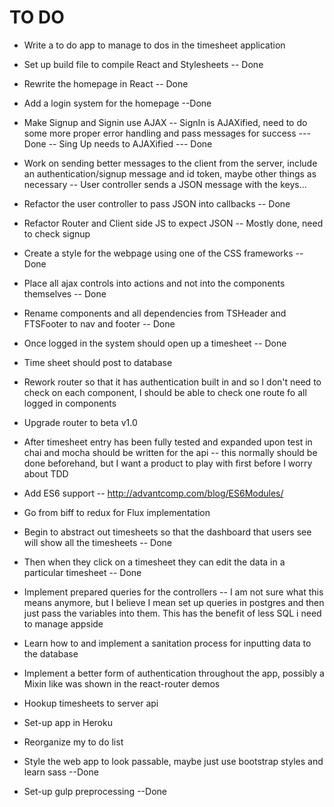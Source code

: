 # TO DO

* Write a to do app to manage to dos in the timesheet application

* Set up build file to compile React and Stylesheets
-- Done
* Rewrite the homepage in React
-- Done

* Add a login system for the homepage
--Done

* Make Signup and Signin use AJAX
-- SignIn is AJAXified, need to do some more proper error handling and pass messages for success
--- Done
-- Sing Up needs to AJAXified
--- Done

* Work on sending better messages to the client from the server, include an authentication/signup message and id token, maybe other things as necessary
-- User controller sends a JSON message with the keys...

* Refactor the user controller to pass JSON into callbacks
-- Done
* Refactor Router and Client side JS to expect JSON
-- Mostly done, need to check signup
* Create a style for the webpage using one of the CSS frameworks
-- Done
* Place all ajax controls into actions and not into the components themselves
-- Done
* Rename components and all dependencies from TSHeader and FTSFooter to nav and footer
-- Done
* Once logged in the system should open up a timesheet
-- Done
* Time sheet should post to database

* Rework router so that it has authentication built in and so I don't need to check on each component, I should be able to check one route fo all logged in components

* Upgrade router to beta v1.0

* After timesheet entry has been fully tested and expanded upon test in chai and mocha should be written for the api
-- this normally should be done beforehand, but I want a product to play with first before I worry about TDD

* Add ES6 support
-- http://advantcomp.com/blog/ES6Modules/

* Go from biff to redux for Flux implementation

* Begin to abstract out timesheets so that the dashboard that users see will show all the timesheets
-- Done
* Then when they click on a timesheet they can edit the data in a particular timesheet
-- Done
* Implement prepared queries for the controllers
-- I am not sure what this means anymore, but I believe I mean set up queries in postgres and then just pass the variables into them. This has the benefit of less SQL i need to manage appside

* Learn how to and implement a sanitation process for inputting data to the database

* Implement a better form of authentication throughout the app, possibly a Mixin like was shown in the react-router demos

* Hookup timesheets to server api

* Set-up app in Heroku

* Reorganize my to do list

* Style the web app to look passable, maybe just use bootstrap styles and learn sass
--Done
* Set-up gulp preprocessing
--Done
